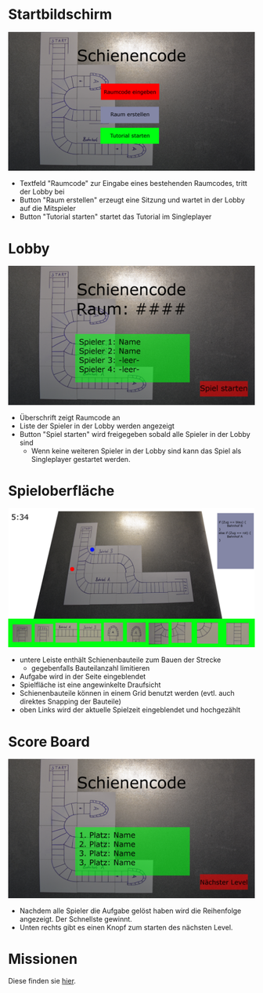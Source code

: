 # Startbildschirm

![Mockup_Start](uploads/efa224b91b0281baaf5f9dfd575101fb/Mockup_Start.png)

* Textfeld "Raumcode" zur Eingabe eines bestehenden Raumcodes, tritt der Lobby bei
* Button "Raum erstellen" erzeugt eine Sitzung und wartet in der Lobby auf die Mitspieler
* Button "Tutorial starten" startet das Tutorial im Singleplayer

# Lobby

![Mockup_Lobby](uploads/e40ea9eb5970e256a9dc4dbbbbb07909/Mockup_Lobby.png)

* Überschrift zeigt Raumcode an
* Liste der Spieler in der Lobby werden angezeigt
* Button "Spiel starten" wird freigegeben sobald alle Spieler in der Lobby sind
  * Wenn keine weiteren Spieler in der Lobby sind kann das Spiel als Singleplayer gestartet werden.

# Spieloberfläche

![Game_GUI](uploads/ed3de2418cdd8a9c89896662815893c7/Game_GUI.png)

* untere Leiste enthält Schienenbauteile zum Bauen der Strecke
  * gegebenfalls Bauteilanzahl limitieren
* Aufgabe wird in der Seite eingeblendet
* Spielfläche ist eine angewinkelte Draufsicht
* Schienenbauteile können in einem Grid benutzt werden (evtl. auch direktes Snapping der Bauteile)
* oben Links wird der aktuelle Spielzeit eingeblendet und hochgezählt

# Score Board

![Mockup_Score](uploads/624d118d1c51f73948beccf659dc1735/Mockup_Score.png)

* Nachdem alle Spieler die Aufgabe gelöst haben wird die Reihenfolge angezeigt. Der Schnellste gewinnt.
* Unten rechts gibt es einen Knopf zum starten des nächsten Level.

# Missionen
Diese finden sie [hier](Missionen).